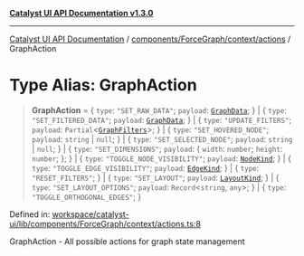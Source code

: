 [**Catalyst UI API Documentation v1.3.0**](../../../../../README.md)

---

[Catalyst UI API Documentation](../../../../../README.md) / [components/ForceGraph/context/actions](../README.md) / GraphAction

# Type Alias: GraphAction

> **GraphAction** = \{ `type`: `"SET_RAW_DATA"`; `payload`: [`GraphData`](../../../types/interfaces/GraphData.md); \} \| \{ `type`: `"SET_FILTERED_DATA"`; `payload`: [`GraphData`](../../../types/interfaces/GraphData.md); \} \| \{ `type`: `"UPDATE_FILTERS"`; `payload`: `Partial`\<[`GraphFilters`](../../../types/filterTypes/interfaces/GraphFilters.md)\>; \} \| \{ `type`: `"SET_HOVERED_NODE"`; `payload`: `string` \| `null`; \} \| \{ `type`: `"SET_SELECTED_NODE"`; `payload`: `string` \| `null`; \} \| \{ `type`: `"SET_DIMENSIONS"`; `payload`: \{ `width`: `number`; `height`: `number`; \}; \} \| \{ `type`: `"TOGGLE_NODE_VISIBILITY"`; `payload`: [`NodeKind`](../../../types/type-aliases/NodeKind.md); \} \| \{ `type`: `"TOGGLE_EDGE_VISIBILITY"`; `payload`: [`EdgeKind`](../../../types/type-aliases/EdgeKind.md); \} \| \{ `type`: `"RESET_FILTERS"`; \} \| \{ `type`: `"SET_LAYOUT"`; `payload`: [`LayoutKind`](../../../utils/layouts/type-aliases/LayoutKind.md); \} \| \{ `type`: `"SET_LAYOUT_OPTIONS"`; `payload`: `Record`\<`string`, `any`\>; \} \| \{ `type`: `"TOGGLE_ORTHOGONAL_EDGES"`; \}

Defined in: [workspace/catalyst-ui/lib/components/ForceGraph/context/actions.ts:8](https://github.com/TheBranchDriftCatalyst/catalyst-ui/blob/main/lib/components/ForceGraph/context/actions.ts#L8)

GraphAction - All possible actions for graph state management
